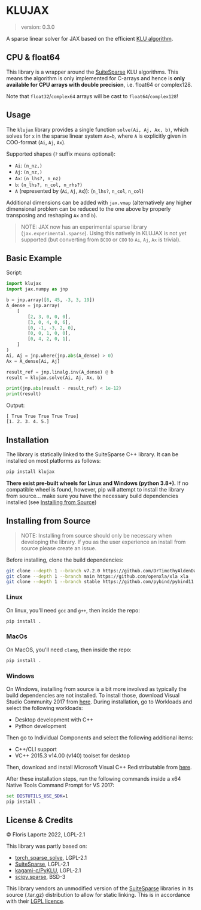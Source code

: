 # KLUJAX
> version: 0.3.0

A sparse linear solver for JAX based on the efficient [KLU algorithm](https://ufdcimages.uflib.ufl.edu/UF/E0/01/17/21/00001/palamadai_e.pdf).

## CPU & float64

This library is a wrapper around the [SuiteSparse](https://github.com/DrTimothyAldenDavis/SuiteSparse) KLU
algorithms. This means the algorithm is only implemented for
C-arrays and hence is **only available for CPU
arrays with double precision**, i.e. float64 or complex128.

Note that `float32`/`complex64` arrays will be cast to `float64`/`complex128`!

## Usage

The `klujax` library provides a single function `solve(Ai, Aj, Ax, b)`, which solves for `x` in
the sparse linear system `Ax=b`, where `A` is explicitly given in COO-format (`Ai`, `Aj`, `Ax`).

Supported shapes (`?` suffix means optional):
  - `Ai`: `(n_nz,)`
  - `Aj`: `(n_nz,)`
  - `Ax`: `(n_lhs?, n_nz)`
  - `b`: `(n_lhs?, n_col, n_rhs?)`
  - `A` (represented by (`Ai`, `Aj`, `Ax`)): (`n_lhs?`, `n_col`, `n_col`)

Additional dimensions can be added with `jax.vmap` (alternatively any higher dimensional
problem can be reduced to the one above by properly transposing and reshaping `Ax` and `b`).

> NOTE: JAX now has an experimental sparse library (`jax.experimental.sparse`). Using
> this natively in KLUJAX is not yet supported (but converting from `BCOO` or `COO` to
> `Ai`, `Aj`, `Ax` is trivial).

## Basic Example

Script:
```python
import klujax
import jax.numpy as jnp

b = jnp.array([8, 45, -3, 3, 19])
A_dense = jnp.array(
    [
        [2, 3, 0, 0, 0],
        [3, 0, 4, 0, 6],
        [0, -1, -3, 2, 0],
        [0, 0, 1, 0, 0],
        [0, 4, 2, 0, 1],
    ]
)
Ai, Aj = jnp.where(jnp.abs(A_dense) > 0)
Ax = A_dense[Ai, Aj]

result_ref = jnp.linalg.inv(A_dense) @ b
result = klujax.solve(Ai, Aj, Ax, b)

print(jnp.abs(result - result_ref) < 1e-12)
print(result)
```

Output:
```
[ True True True True True]
[1. 2. 3. 4. 5.]
```

## Installation

The library is statically linked to the SuiteSparse C++ library. It can be installed on
most platforms as follows:

```bash
pip install klujax
```

**There exist pre-built wheels for Linux and Windows (python 3.8+).** If no compatible
wheel is found, however, pip will attempt to install the library from source... make
sure you have the necessary build dependencies installed (see [Installing from Source](#installing-from-source))


## Installing from Source

> NOTE: Installing from source should only be necessary when developing the library. If
> you as the user experience an install from source please create an issue.

Before installing, clone the build dependencies:

```sh
git clone --depth 1 --branch v7.2.0 https://github.com/DrTimothyAldenDavis/SuiteSparse suitesparse
git clone --depth 1 --branch main https://github.com/openxla/xla xla
git clone --depth 1 --branch stable https://github.com/pybind/pybind11 pybind11
```

### Linux

On linux, you'll need `gcc` and `g++`, then inside the repo:

```sh
pip install .
```

### MacOs

On MacOS, you'll need `clang`, then inside the repo:

```sh
pip install .
```

### Windows

On Windows, installing from source is a bit more involved as typically the build
dependencies are not installed. To install those, download Visual Studio Community 2017
from [here](https://my.visualstudio.com/Downloads?q=visual%20studio%202017&wt.mc_id=o~msft~vscom~older-downloads). During installation, go to Workloads and select the following workloads:

- Desktop development with C++
- Python development

Then go to Individual Components and select the following additional items:

- C++/CLI support
- VC++ 2015.3 v14.00 (v140) toolset for desktop

Then, download and install Microsoft Visual C++ Redistributable from [here](https://aka.ms/vs/16/release/vc_redist.x64.exe).

After these installation steps, run the following commands inside a x64 Native Tools
Command Prompt for VS 2017:

```cmd
set DISTUTILS_USE_SDK=1
pip install .
```

## License & Credits

© Floris Laporte 2022, LGPL-2.1

This library was partly based on:

- [torch_sparse_solve](https://github.com/flaport/torch_sparse_solve), LGPL-2.1
- [SuiteSparse](https://github.com/DrTimothyAldenDavis/SuiteSparse), LGPL-2.1
- [kagami-c/PyKLU](https://github.com/kagami-c/PyKLU), LGPL-2.1
- [scipy.sparse](https://github.com/scipy/scipy/tree/master/scipy/sparse), BSD-3

This library vendors an unmodified version of the
[SuiteSparse](https://github.com/DrTimothyAldenDavis/SuiteSparse) libraries in its source
(.tar.gz) distribution to allow for static linking.
This is in accordance with their
[LGPL licence](https://github.com/DrTimothyAldenDavis/SuiteSparse/blob/dev/LICENSE.txt).

